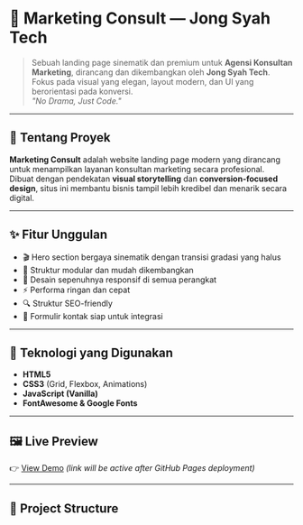 # 🧠 Marketing Consult — Jong Syah Tech

> Sebuah landing page sinematik dan premium untuk **Agensi Konsultan Marketing**, dirancang dan dikembangkan oleh **Jong Syah Tech**.  
> Fokus pada visual yang elegan, layout modern, dan UI yang berorientasi pada konversi.  
> _"No Drama, Just Code."_

---

## 🚀 Tentang Proyek
**Marketing Consult** adalah website landing page modern yang dirancang untuk menampilkan layanan konsultan marketing secara profesional.  
Dibuat dengan pendekatan **visual storytelling** dan **conversion-focused design**, situs ini membantu bisnis tampil lebih kredibel dan menarik secara digital.

---

## ✨ Fitur Unggulan
- 🎬 Hero section bergaya sinematik dengan transisi gradasi yang halus  
- 🧩 Struktur modular dan mudah dikembangkan  
- 📱 Desain sepenuhnya responsif di semua perangkat  
- ⚡ Performa ringan dan cepat  
- 🔍 Struktur SEO-friendly  
- 💬 Formulir kontak siap untuk integrasi  

---

## 🧰 Teknologi yang Digunakan
- **HTML5**  
- **CSS3** (Grid, Flexbox, Animations)  
- **JavaScript (Vanilla)**  
- **FontAwesome & Google Fonts**

---
## 🖼️ Live Preview  
👉 [View Demo](https://jongsyah-tech.github.io/marketing-consult/)
*(link will be active after GitHub Pages deployment)*  

---

## 📂 Project Structure

